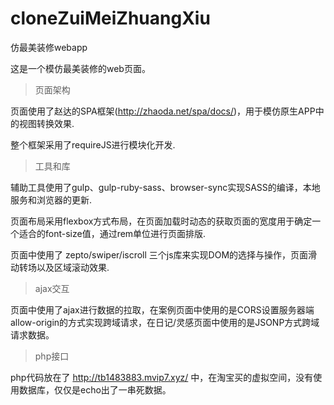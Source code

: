 # cloneZuiMeiZhuangXiu
仿最美装修webapp

这是一个模仿最美装修的web页面。

> 页面架构

页面使用了赵达的SPA框架(http://zhaoda.net/spa/docs/)，用于模仿原生APP中的视图转换效果.

整个框架采用了requireJS进行模块化开发.

> 工具和库

辅助工具使用了gulp、gulp-ruby-sass、browser-sync实现SASS的编译，本地服务和浏览器的更新.

页面布局采用flexbox方式布局，在页面加载时动态的获取页面的宽度用于确定一个适合的font-size值，通过rem单位进行页面排版.

页面中使用了 zepto/swiper/iscroll 三个js库来实现DOM的选择与操作，页面滑动转场以及区域滚动效果.

> ajax交互

页面中使用了ajax进行数据的拉取，在案例页面中使用的是CORS设置服务器端allow-origin的方式实现跨域请求，在日记/灵感页面中使用的是JSONP方式跨域请求数据。

> php接口

php代码放在了 http://tb1483883.mvip7.xyz/ 中，在淘宝买的虚拟空间，没有使用数据库，仅仅是echo出了一串死数据。